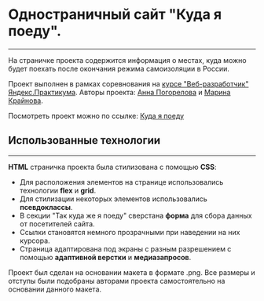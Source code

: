 # Одностраничный сайт "Куда я поеду".
---

На страничке проекта содержится информация о местах, куда можно будет поехать после окончания режима самоизоляции в России.

Проект выполнен в рамках соревнования на [курсе "Веб-разработчик" Яндекс.Практикума](https://practicum.yandex.ru/web).
Авторы проекта: [Анна Погорелова](https://github.com/Concinnity888) и [Марина Крайнова](https://github.com/MgKraynova).

Посмотреть проект можно по ссылке: [Куда я поеду](https://concinnity888.github.io/kuda-ya-poedu/index.html)

## Использованные технологии
---

**HTML** страничка проекта была стилизована с помощью **CSS**:
- Для расположения элементов на странице использовались технологии **flex** и **grid**.
-  Для стилизации некоторых элементов использовались **псевдоклассы**.
-  В секции "Так куда же я поеду" сверстана **форма** для сбора данных от посетителей сайта.
-  Ссылки становятся немного прозрачными при наведении на них курсора.
-  Страница адаптирована под экраны с разным разрешением с помощью **адаптивной верстки** и **медиазапросов**.

Проект был сделан на основании макета в формате .png. Все размеры и отступы были подобраны авторами проекта самостоятельно на основании данного макета.

